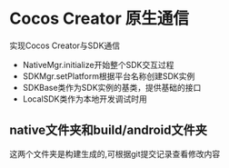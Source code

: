 ﻿# Cocos Creator 原生通信

实现Cocos Creator与SDK通信

- NativeMgr.initialize开始整个SDK交互过程
- SDKMgr.setPlatform根据平台名称创建SDK实例
- SDKBase类作为SDK实例的基类，提供基础的接口
- LocalSDK类作为本地开发调试时用

## native文件夹和build/android文件夹
这两个文件夹是构建生成的,可根据git提交记录查看修改内容
